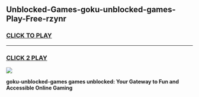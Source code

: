 
## Unblocked-Games-goku-unblocked-games-Play-Free-rzynr
<h3>
<a href="https://premium76.site?title=goku-unblocked-games&ref=22A">CLICK TO PLAY</a></h3>
<hr>

<h3>
<a href="https://premium76.site?title=goku-unblocked-games&ref=22A">CLICK 2 PLAY</a>
  
</h3>

<a href="https://premium76.site?title=goku-unblocked-games&ref=22A"><img src="https://clearcache.store/games.png"></a>


**goku-unblocked-games games unblocked: Your Gateway to Fun and Accessible Online Gaming**
